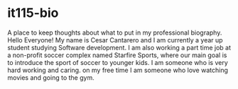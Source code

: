 # it115-bio
A place to keep thoughts about what to put in my professional biography. 
Hello Everyone! My name is Cesar Cantarero and I am currently a year up student studying Software development.
I am also working a part time job at a non-profit soccer complex named Starfire Sports, where our main goal is to introduce the sport of soccer to younger kids.
I am someone who is very hard working and caring. 
on my free time I am someone who love watching movies and going to the gym.
